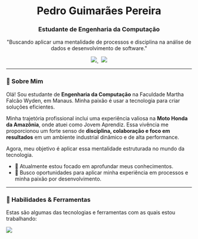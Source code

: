 <h1 align="center">
  Pedro Guimarães Pereira
</h1>
<h3 align="center">
  Estudante de Engenharia da Computação
</h3>

<p align="center">
  "Buscando aplicar uma mentalidade de processos e disciplina na análise de dados e desenvolvimento de software."
</p>

<p align="center">
  <a href="https://www.linkedin.com/in/pedrospereira28" target="_blank">
    <img src="https://skillicons.dev/icons?i=linkedin">
  </a>
  &nbsp;
  <a href="mailto:pedropereiraguima12@gmail.com" target="_blank">
    <img src="https://skillicons.dev/icons?i=gmail">
  </a>
</p>

---

### 👋 Sobre Mim

Olá! Sou estudante de **Engenharia da Computação** na Faculdade Martha Falcão Wyden, em Manaus. Minha paixão é usar a tecnologia para criar soluções eficientes.

Minha trajetória profissional inclui uma experiência valiosa na **Moto Honda da Amazônia**, onde atuei como Jovem Aprendiz. Essa vivência me proporcionou um forte senso de **disciplina, colaboração e foco em resultados** em um ambiente industrial dinâmico e de alta performance.

Agora, meu objetivo é aplicar essa mentalidade estruturada no mundo da tecnologia.

* 🌱 Atualmente estou focado em aprofundar meus conhecimentos.
* 🔭 Busco oportunidades para aplicar minha experiência em processos e minha paixão por desenvolvimento.

---

### 🚀 Habilidades & Ferramentas

Estas são algumas das tecnologias e ferramentas com as quais estou trabalhando:

<p align="left">
  <a href="https://skillicons.dev">
    <img src="https://skillicons.dev/icons?i=python,c,postgres" />
  </a>
</p>
